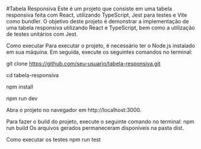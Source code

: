 #Tabela Responsiva
Este é um projeto que consiste em uma tabela responsiva feita com React, utilizando TypeScript, Jest para testes e Vite como bundler. O objetivo deste projeto é demonstrar a implementação de uma tabela responsiva utilizando React e TypeScript, bem como a utilização de testes unitários com Jest.

Como executar
Para executar o projeto, é necessário ter o Node.js instalado em sua máquina. Em seguida, execute os seguintes comandos no terminal:

git clone https://github.com/seu-usuario/tabela-responsiva.git

cd tabela-responsiva

npm install

npm run dev

Abra o projeto no navegador em http://localhost:3000.

Para fazer o build do projeto, execute o seguinte comando no terminal:
npm run build
Os arquivos gerados permaneceram disponíveis na pasta dist.

Como executar os testes
npm run test
